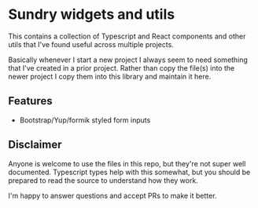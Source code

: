 # Sundry widgets and utils

This contains a collection of Typescript and React components and other utils that I've found useful across multiple projects.

Basically whenever I start a new project I always seem to need something that I've created in a prior project. Rather than copy the file(s) into the newer project I copy them into this library and maintain it here.

## Features

-   Bootstrap/Yup/formik styled form inputs

## Disclaimer

Anyone is welcome to use the files in this repo, but they're not super well documented. Typescript types help with this somewhat, but you should be prepared to read the source to understand how they work.

I'm happy to answer questions and accept PRs to make it better.
